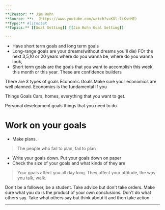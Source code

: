 ```yaml
---
---
**Creator: ** Jim Rohn
**Source: **:  (https://www.youtube.com/watch?v=K8l-7iKsnME)
**Type:** #litnoteX
**Topics:** [[Goal Setting]] [[Jim Rohn Goal Setting]]

---
```


- Have short term goals and long term goals
- Long-range goals are your dreams(without dreams you'll die) FOr the next 3,5,10 or 20 years where do you wanna be, where do you wanna look,
- Short term goals are the goals that you want to accomplish this week, this month or this year. These are confidence builders

There are 3 types of goals
Economic Goals
 Make sure your economics are well planned. Economics is the fundamental if you 
 
Things Goals
Cars, homes, everything that you want  to get.

Personal development goals
 things that you need to do
 
 # Work on your goals
- Make plans.
>  The people who fail to plan, fail to plan

- Write your goals down. Put your goals down on paper
- Check the size of your goals and what kinds of they are
> Your goals affect you all day long. They affect your attitude, the way you talk, walk.

Don't be a follower, be a student. Take advice but don't take orders. Make sure what you do is the product of your own conclusions. Don't do what others say. Take what others say but think about it and then take action.

----

 